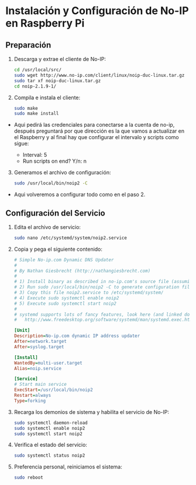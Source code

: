 # Instalación y Configuración de No-IP en Raspberry Pi

## Preparación

1. Descarga y extrae el cliente de No-IP:
    ```bash
    cd /usr/local/src/
    sudo wget http://www.no-ip.com/client/linux/noip-duc-linux.tar.gz
    sudo tar xf noip-duc-linux.tar.gz
    cd noip-2.1.9-1/

2. Compila e instala el cliente:
    ```bash
    sudo make
    sudo make install

- Aqui pedirá las credenciales para conectarse a la cuenta de no-ip, después preguntará por que dirección es la que
  vamos a actualizar en el Raspberry y al final hay que configurar el intervalo y scripts como sigue:

    * Interval: 5
    * Run scripts on end? Y/n: n

3. Generamos el archivo de configuración:
    ```bash
    sudo /usr/local/bin/noip2 -C

- Aqui volveremos a configurar todo como en el paso 2.

## Configuración del Servicio

1. Edita el archivo de servicio:
    ```bash
    sudo nano /etc/systemd/system/noip2.service

2. Copia y pega el siguiente contenido:
    ```ini
    # Simple No-ip.com Dynamic DNS Updater
    #
    # By Nathan Giesbrecht (http://nathangiesbrecht.com)
    #
    # 1) Install binary as described in no-ip.com's source file (assuming results in /usr/local/bin)
    # 2) Run sudo /usr/local/bin/noip2 -C to generate configuration file
    # 3) Copy this file noip2.service to /etc/systemd/system/
    # 4) Execute sudo systemctl enable noip2
    # 5) Execute sudo systemctl start noip2
    #
    # systemd supports lots of fancy features, look here (and linked docs) for a full list:
    #   http://www.freedesktop.org/software/systemd/man/systemd.exec.html
    
    [Unit]
    Description=No-ip.com dynamic IP address updater
    After=network.target
    After=syslog.target
    
    [Install]
    WantedBy=multi-user.target
    Alias=noip.service
    
    [Service]
    # Start main service
    ExecStart=/usr/local/bin/noip2
    Restart=always
    Type=forking


4. Recarga los demonios de sistema y habilita el servicio de No-IP:
    ```bash
   sudo systemctl daemon-reload
   sudo systemctl enable noip2
   sudo systemctl start noip2


5. Verifica el estado del servicio:
    ```bash
    sudo systemctl status noip2

6. Preferencia personal, reiniciamos el sistema:
   ```bash
   sudo reboot
